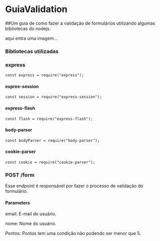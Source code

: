 # GuiaValidation
##Um guia de como fazer a validação de formulários utilizando algumas bibliotecas do nodejs.

aqui entra uma imagem...

### Bibliotecas utilizadas

### express
```
const express = require("express");
```
#### expree-session

```
const session = require("express-session");
```

#### express-flash

```
const flash = require("express-flash");
```

#### body-parser

```
const bodyParser = require("body-parser");
```

#### cookie-parser
```
const cookie = require("cookie-parser");
```
### POST /form
Esse endpoint é responsável por fazer o processo de validação do formulário.
#### Parameters
email: E-mail do usuário.

nome: Nome do usuário.

Pontos: Pontos tem uma condição não podendo ser menor que 5.

